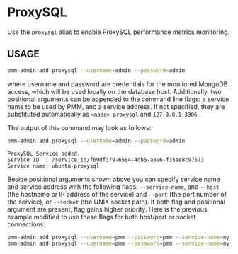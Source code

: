# ProxySQL

Use the `proxysql` alias to enable ProxySQL performance metrics monitoring.

## USAGE

```sh
pmm-admin add proxysql --username=admin --password=admin
```

where username and password are credentials for the monitored MongoDB access,
which will be used locally on the database host. Additionally, two positional
arguments can be appended to the command line flags: a service name to be used
by PMM, and a service address. If not specified, they are substituted
automatically as `<node>-proxysql` and `127.0.0.1:3306`.

The output of this command may look as follows:

```sh
pmm-admin add proxysql --username=admin --password=admin
```

```
ProxySQL Service added.
Service ID  : /service_id/f69df379-6584-4db5-a896-f35ae8c97573
Service name: ubuntu-proxysql
```

Beside positional arguments shown above you can specify service name and
service address with the following flags: `--service-name`, and `--host` (the
hostname or IP address of the service) and `--port` (the port number of the
service), or `--socket` (the UNIX socket path). If both flag and positional argument are present, flag gains higher
priority. Here is the previous example modified to use these flags for both host/port or socket connections:

```sh
pmm-admin add proxysql --username=pmm --password=pmm --service-name=my-new-proxysql --host=127.0.0.1 --port=6032
pmm-admin add proxysql --username=pmm --password=pmm --service-name=my-new-proxysql --socket=/tmp/proxysql_admin.sock
```
